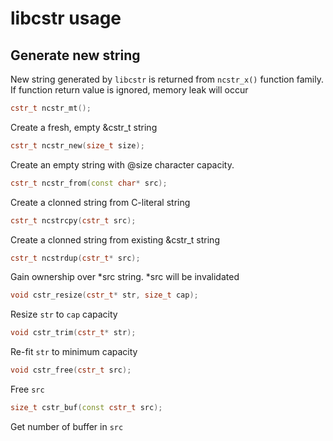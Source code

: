 # libcstr usage

## Generate new string
New string generated by `libcstr` is returned from `ncstr_x()` function family.
If function return value is ignored, memory leak will occur

```cpp
cstr_t ncstr_mt();
```
Create a fresh, empty &cstr_t string


```cpp
cstr_t ncstr_new(size_t size);
```
Create an empty string with @size character capacity.

```cpp
cstr_t ncstr_from(const char* src);
```
Create a clonned string from C-literal string
```cpp
cstr_t ncstrcpy(cstr_t src);
```
Create a clonned string from existing &cstr_t string

```cpp
cstr_t ncstrdup(cstr_t* src);
```
Gain ownership over *src string. *src will be invalidated

```cpp
void cstr_resize(cstr_t* str, size_t cap);
```
Resize `str` to `cap` capacity

```cpp
void cstr_trim(cstr_t* str);
```
Re-fit `str` to minimum capacity 

```cpp
void cstr_free(cstr_t src);
```
Free `src`

```cpp
size_t cstr_buf(const cstr_t src);
```
Get number of buffer in `src`

